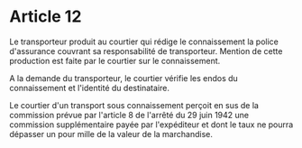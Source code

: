 # Article 12

Le transporteur produit au courtier qui rédige le connaissement la police d'assurance couvrant sa responsabilité de transporteur. Mention de cette production est faite par le courtier sur le connaissement.

A la demande du transporteur, le courtier vérifie les endos du connaissement et l'identité du destinataire.

Le courtier d'un transport sous connaissement perçoit en sus de la commission prévue par l'article 8 de l'arrêté du 29 juin 1942 une commission supplémentaire payée par l'expéditeur et dont le taux ne pourra dépasser un pour mille de la valeur de la marchandise.
